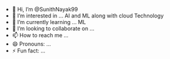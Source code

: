 - 👋 Hi, I’m @SunithNayak99
- 👀 I’m interested in ... AI and ML along with cloud Technology
- 🌱 I’m currently learning ... ML
- 💞️ I’m looking to collaborate on ...
- 📫 How to reach me ...
- 😄 Pronouns: ...
- ⚡ Fun fact: ...

<!---
SunithNayak99/SunithNayak99 is a ✨ special ✨ repository because its `README.md` (this file) appears on your GitHub profile.
You can click the Preview link to take a look at your changes.
--->
